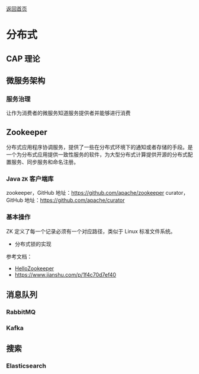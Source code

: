 <p> <a href="../README.md">返回首页</a></p>

# 分布式
## CAP 理论
## 微服务架构
### 服务治理
让作为消费者的微服务知道服务提供者并能够进行消费

## Zookeeper
分布式应用程序协调服务，提供了一些在分布式环境下的通知或者存储的手段。是一个为分布式应用提供一致性服务的软件，为大型分布式计算提供开源的分布式配置服务、同步服务和命名注册。
### Java `ZK` 客户端库
zookeeper，GitHub 地址：https://github.com/apache/zookeeper
curator，GitHub 地址：https://github.com/apache/curator
### 基本操作
ZK 定义了每一个记录必须有一个对应路径，类似于 Linux 标准文件系统。
- 分布式锁的实现

参考文档：
- <a href = 'https://github.com/HelloGitHub-Team/HelloZooKeeper' target='view_window'>HelloZookeeper</a>
- https://www.jianshu.com/p/1f4c70d7ef40

## 消息队列
### RabbitMQ

### Kafka

## 搜索
### Elasticsearch